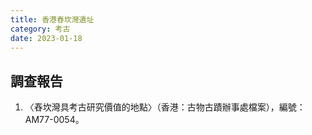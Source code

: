 ```yaml
---
title: 香港舂坎灣遺址
category: 考古
date: 2023-01-18
---
```

<adsense></adsense>

## 調查報告
1. 〈舂坎灣具考古研究價值的地點〉（香港：古物古蹟辦事處檔案），編號：AM77-0054。